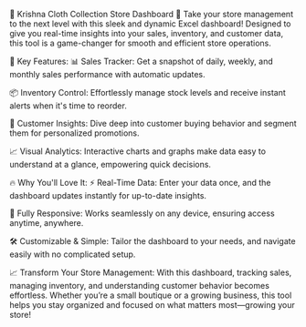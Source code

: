 🌟 Krishna Cloth Collection Store Dashboard 🌟
Take your store management to the next level with this sleek and dynamic Excel dashboard! Designed to give you real-time insights into your sales, inventory, and customer data, this tool is a game-changer for smooth and efficient store operations.

🚀 Key Features:
📊 Sales Tracker: Get a snapshot of daily, weekly, and monthly sales performance with automatic updates.

📦 Inventory Control: Effortlessly manage stock levels and receive instant alerts when it's time to reorder.

👥 Customer Insights: Dive deep into customer buying behavior and segment them for personalized promotions.

📈 Visual Analytics: Interactive charts and graphs make data easy to understand at a glance, empowering quick decisions.

🔥 Why You'll Love It:
⚡ Real-Time Data: Enter your data once, and the dashboard updates instantly for up-to-date insights.

📱 Fully Responsive: Works seamlessly on any device, ensuring access anytime, anywhere.

🛠️ Customizable & Simple: Tailor the dashboard to your needs, and navigate easily with no complicated setup.

📈 Transform Your Store Management:
With this dashboard, tracking sales, managing inventory, and understanding customer behavior becomes effortless. Whether you’re a small boutique or a growing business, this tool helps you stay organized and focused on what matters most—growing your store!

